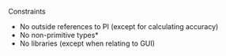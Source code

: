 Constraints

* No outside references to PI (except for calculating accuracy)
* No non-primitive types*
* No libraries (except when relating to GUI)